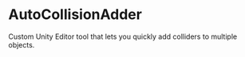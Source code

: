 # AutoCollisionAdder
Custom Unity Editor tool that lets you quickly add colliders to multiple objects.
